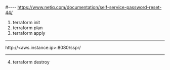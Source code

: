 
#----
https://www.netiq.com/documentation/self-service-password-reset-44/


1. terraform init
2. terraform plan
3. terraform apply
---

http://<aws.instance.ip>:8080/sspr/

---
4. terraform destroy


